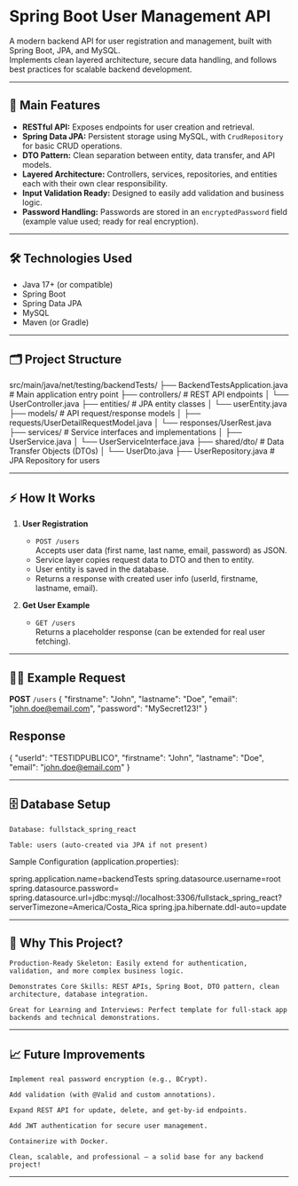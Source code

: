 # Spring Boot User Management API

A modern backend API for user registration and management, built with Spring Boot, JPA, and MySQL.  
Implements clean layered architecture, secure data handling, and follows best practices for scalable backend development.

---

## 🚀 Main Features

- **RESTful API:** Exposes endpoints for user creation and retrieval.
- **Spring Data JPA:** Persistent storage using MySQL, with `CrudRepository` for basic CRUD operations.
- **DTO Pattern:** Clean separation between entity, data transfer, and API models.
- **Layered Architecture:** Controllers, services, repositories, and entities each with their own clear responsibility.
- **Input Validation Ready:** Designed to easily add validation and business logic.
- **Password Handling:** Passwords are stored in an `encryptedPassword` field (example value used; ready for real encryption).

---

## 🛠️ Technologies Used

- Java 17+ (or compatible)
- Spring Boot
- Spring Data JPA
- MySQL
- Maven (or Gradle)

---

## 🗂️ Project Structure

src/main/java/net/testing/backendTests/
├── BackendTestsApplication.java # Main application entry point
├── controllers/ # REST API endpoints
│ └── UserController.java
├── entities/ # JPA entity classes
│ └── userEntity.java
├── models/ # API request/response models
│ ├── requests/UserDetailRequestModel.java
│ └── responses/UserRest.java
├── services/ # Service interfaces and implementations
│ ├── UserService.java
│ └── UserServiceInterface.java
├── shared/dto/ # Data Transfer Objects (DTOs)
│ └── UserDto.java
├── UserRepository.java # JPA Repository for users


---

## ⚡ How It Works

1. **User Registration**
    - `POST /users`  
      Accepts user data (first name, last name, email, password) as JSON.
    - Service layer copies request data to DTO and then to entity.
    - User entity is saved in the database.
    - Returns a response with created user info (userId, firstname, lastname, email).

2. **Get User Example**
    - `GET /users`  
      Returns a placeholder response (can be extended for real user fetching).

---

## 🧑‍💻 Example Request

**POST** `/users`
{
  "firstname": "John",
  "lastname": "Doe",
  "email": "john.doe@email.com",
  "password": "MySecret123!"
}

## Response

{
  "userId": "TESTIDPUBLICO",
  "firstname": "John",
  "lastname": "Doe",
  "email": "john.doe@email.com"
}

---

## 🗄️ Database Setup

    Database: fullstack_spring_react

    Table: users (auto-created via JPA if not present)

Sample Configuration (application.properties):

spring.application.name=backendTests
spring.datasource.username=root
spring.datasource.password=
spring.datasource.url=jdbc:mysql://localhost:3306/fullstack_spring_react?serverTimezone=America/Costa_Rica
spring.jpa.hibernate.ddl-auto=update

---

## 🌟 Why This Project?

    Production-Ready Skeleton: Easily extend for authentication, validation, and more complex business logic.

    Demonstrates Core Skills: REST APIs, Spring Boot, DTO pattern, clean architecture, database integration.

    Great for Learning and Interviews: Perfect template for full-stack app backends and technical demonstrations.

---

## 📈 Future Improvements

    Implement real password encryption (e.g., BCrypt).

    Add validation (with @Valid and custom annotations).

    Expand REST API for update, delete, and get-by-id endpoints.

    Add JWT authentication for secure user management.

    Containerize with Docker.

    Clean, scalable, and professional – a solid base for any backend project!

---